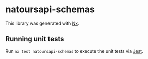 # natoursapi-schemas

This library was generated with [Nx](https://nx.dev).

## Running unit tests

Run `nx test natoursapi-schemas` to execute the unit tests via [Jest](https://jestjs.io).
